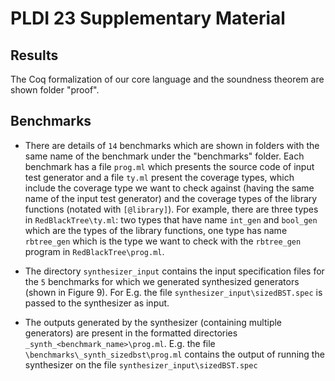 # PLDI 23 Supplementary Material

## Results

The Coq formalization of our core language and the soundness theorem are shown folder "proof".

## Benchmarks

- There are details of `14` benchmarks which are shown in folders with the same name of the benchmark under the "benchmarks" folder.
Each benchmark has a file `prog.ml` which presents the source code of input test generator and a file `ty.ml` present the coverage types, which include the coverage type we want to check against (having the same name of the input test generator) and the coverage types of the library functions (notated with `[@library]`). For example, there are three types in `RedBlackTree\ty.ml`: two types that have name `int_gen` and `bool_gen` which are the types of the library functions, one type has name `rbtree_gen` which is the type we want to check with the `rbtree_gen` program in `RedBlackTree\prog.ml`.

- The directory `synthesizer_input` contains the input specification files for the `5` benchmarks for which we generated synthesized generators (shown in Figure 9). For E.g. the file `synthesizer_input\sizedBST.spec` is passed to the synthesizer as input.

- The outputs generated by the synthesizer (containing multiple generators) are present in the formatted directories `_synth_<benchmark_name>\prog.ml`. E.g. the file `\benchmarks\_synth_sizedbst\prog.ml` contains the output of running the synthesizer on the file `synthesizer_input\sizedBST.spec` 

